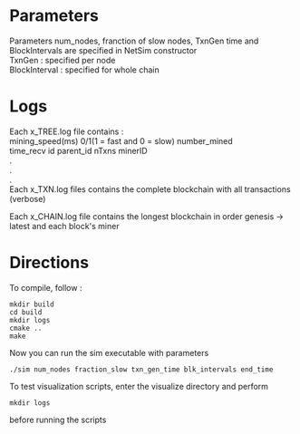 # Parameters
Parameters num_nodes, franction of slow nodes, TxnGen time and BlockIntervals are specified in NetSim constructor  
TxnGen : specified per node  
BlockInterval : specified for whole chain  

# Logs
Each x_TREE.log file contains :  
mining_speed(ms) 0/1(1 = fast and 0 = slow) number_mined   
time_recv id parent_id nTxns minerID  
.  
.  
.  
Each x_TXN.log files contains the complete blockchain with all transactions (verbose)  

Each x_CHAIN.log file contains the longest blockchain in order genesis -> latest and each block's miner  

# Directions
To compile, follow :

```console
mkdir build
cd build
mkdir logs
cmake ..
make
```

Now you can run the sim executable with parameters
```console
./sim num_nodes fraction_slow txn_gen_time blk_intervals end_time
```

To test visualization scripts, enter the visualize directory and perform
```console
mkdir logs
```
before running the scripts
